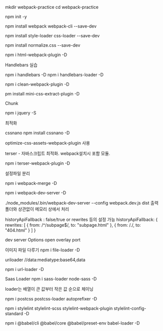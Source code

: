 mkdir webpack-practice
cd webpack-practice

npm init -y

npm install webpack webpack-cli --save-dev

npm install style-loader css-loader --save-dev

npm install normalize.css --save-dev

npm i html-webpack-plugin -D

Handlebars 실습

npm i handlebars -D
npm i handlebars-loader -D

npm i clean-webpack-plugin -D

pm install mini-css-extract-plugin -D

Chunk

npm i jquery -S

최적화

cssnano
npm install cssnano -D

optimize-css-assets-webpack-plugin 사용

terser - 자바스크립트 최적화. webpack설치시 포함 모듈.

npm i terser-webpack-plugin -D

설정파일 분리

npm i webpack-merge -D

npm i webpack-dev-server -D

./node_modules/.bin/webpack-dev-server --config webpack.dev.js
dist 출력 폴더와 상관없이 메모리 상에서 처리

historyApiFallback : false/true or rewrites 등의 설정 가능
historyApiFallback: {
rewrites: [
{ from: /^\/subpage$/, to: "subpage.html" },
{ from: /./, to: "404.html" }
]
}

dev server Options
open
overlay
port

이미지 파일 다루기
npm i file-loader -D

uriloader
//data:mediatype:base64,data

npm i url-loader -D

Saas Loader
npm i sass-loader node-sass -D

loader는 배열이 큰 값부터 작은 값 순으로 체이닝

npm i postcss postcss-loader autoprefixer -D

npm i stylelint stylelint-scss stylelint-webpack-plugin stylelint-config-standard -D

npm i @babel/cli @babel/core @babel/preset-env babel-loader -D
